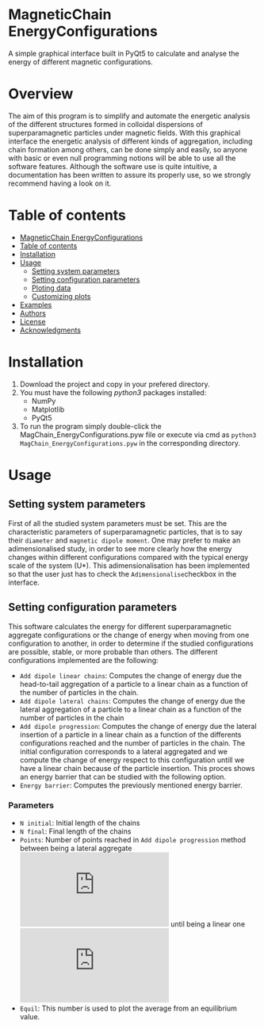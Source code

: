 # MagneticChain EnergyConfigurations
A simple graphical interface built in PyQt5 to calculate and analyse the energy of different magnetic configurations.

# Overview
The aim of this program is to simplify and automate the energetic analysis of the different structures formed in colloidal dispersions of superparamagnetic particles under magnetic fields. With this graphical interface the energetic analysis of different kinds of aggregation, including chain formation among others, can be done simply and easily, so anyone with basic or even null programming notions will be able to use all the software features. Although the software use is quite intuitive, a documentation has been written to assure its properly use, so we strongly recommend having a look on it.

Table of contents
=================

<!--ts-->
   * [MagneticChain EnergyConfigurations](#MagneticChain-EnergyConfigurations)
   * [Table of contents](#table-of-contents)
   * [Installation](#installation)
   * [Usage](#usage)
      * [Setting system parameters](#Setting-system-parameters)
      * [Setting configuration parameters](#Setting-configurations-parameters)
      * [Ploting data](#Ploting-data)
      * [Customizing plots](#Customizing-plots)
   * [Examples](#Examples)
   * [Authors](#Authors)
   * [License](#License)
   * [Acknowledgments](#Acknowledgements)
<!--te-->

# Installation
1. Download the project and copy in your prefered directory.
2. You must have the following *python3* packages installed:
   - NumPy
   - Matplotlib
   - PyQt5
3. To run the program simply double-click the MagChain_EnergyConfigurations.pyw file or execute via cmd as `python3 MagChain_EnergyConfigurations.pyw` in the corresponding directory.

# Usage

## Setting system parameters 
First of all the studied system parameters must be set. This are the characteristic parameters of superparamagnetic particles, that is to say their `diameter` and `magnetic dipole moment`. One may prefer to make an adimensionalised study, in order to see more clearly how the energy changes within different configurations compared with the typical energy scale of the system (U*). This adimensionalisation has been implemented so that the user just has to check the `Adimensionalise`checkbox in the interface.

## Setting configuration parameters
This software calculates the energy for different superparamagnetic aggregate configurations or the change of energy when moving from one configuration to another, in order to determine if the studied configurations are possible, stable, or more probable than others. The different configurations implemented are the following:

- `Add dipole linear chains`: Computes the change of energy due the  head-to-tail aggregation of a particle to a linear chain as a function of the number of particles in the chain.
- `Add dipole lateral chains`: Computes the change of energy due the lateral aggregation of a particle to a linear chain as a function of the number of particles in the chain
- `Add dipole progression`: Computes the change of energy due the lateral insertion of a particle in a linear chain as a function of the differents configurations reached and the number of particles in the chain. The initial configuration corresponds to a lateral aggregated and we compute the change of energy respect to this configuration untill we have a linear chain because of the particle insertion. This proces shows an energy barrier that can be studied with the following option.
- `Energy barrier`: Computes the previously mentioned energy barrier.



### Parameters

- `N initial`: Initial length of the chains
- `N final`: Final length of the chains
- `Points`: Number of points reached in `Add dipole progression` method between being a lateral aggregate ![equation](https://latex.codecogs.com/gif.latex?%5Cinline%20h%3Dd%5Cfrac%7B%5Csqrt%7B3%7D%7D%7B2%7D) until being a linear one ![equation](https://latex.codecogs.com/gif.latex?%5Cinline%20h%3D0)
- `Equil`: This number is used to plot the average from an equilibrium value.



